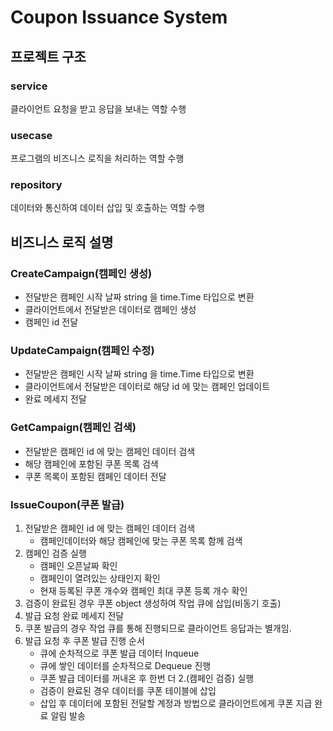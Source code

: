 # Coupon Issuance System

## 프로젝트 구조

### service 
클라이언트 요청을 받고 응답을 보내는 역할 수행

### usecase
프로그램의 비즈니스 로직을 처리하는 역할 수행

### repository
데이터와 통신하여 데이터 삽입 및 호출하는 역할 수행

## 비즈니스 로직 설명

### CreateCampaign(캠페인 생성)
* 전달받은 캠페인 시작 날짜 string 을 time.Time 타입으로 변환
* 클라이언트에서 전달받은 데이터로 캠페인 생성
* 캠페인 id 전달

### UpdateCampaign(캠페인 수정)
* 전달받은 캠페인 시작 날짜 string 을 time.Time 타입으로 변환
* 클라이언트에서 전달받은 데이터로 해당 id 에 맞는 캠페인 업데이트
* 완료 메세지 전달

### GetCampaign(캠페인 검색)
* 전달받은 캠페인 id 에 맞는 캠페인 데이터 검색
* 해당 캠페인에 포함된 쿠폰 목록 검색
* 쿠폰 목록이 포함된 캠페인 데이터 전달

### IssueCoupon(쿠폰 발급)
1. 전달받은 캠페인 id 에 맞는 캠페인 데이터 검색
    * 캠페인데이터와 해당 캠페인에 맞는 쿠폰 목록 함께 검색
2. 캠페인 검증 실행
    * 캠페인 오픈날짜 확인
    * 캠페인이 열려있는 상태인지 확인
    * 현재 등록된 쿠폰 개수와 캠페인 최대 쿠폰 등록 개수 확인
3. 검증이 완료된 경우 쿠폰 object 생성하여 작업 큐에 삽입(비동기 호출)
4. 발급 요청 완료 메세지 전달
5. 쿠폰 발급의 경우 작업 큐를 통해 진행되므로 클라이언트 응답과는 별개임.
6. 발급 요청 후 쿠폰 발급 진행 순서
    * 큐에 순차적으로 쿠폰 발급 데이터 Inqueue
    * 큐에 쌓인 데이터를 순차적으로 Dequeue 진행
    * 쿠폰 발급 데이터를 꺼내온 후 한번 더 2.(캠페인 검증) 실행
    * 검증이 완료된 경우 데이터를 쿠폰 테이블에 삽입
    * 삽입 후 데이터에 포함된 전달할 계정과 방법으로 클라이언트에게 쿠폰 지급 완료 알림 발송